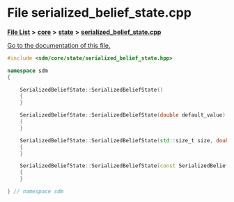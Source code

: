 
# File serialized\_belief\_state.cpp

[**File List**](files.md) **>** [**core**](dir_92216a09053680f71034e5e26026ee62.md) **>** [**state**](dir_d0d8dc666ec4ca9b544d63f25347f269.md) **>** [**serialized\_belief\_state.cpp**](serialized__belief__state_8cpp.md)

[Go to the documentation of this file.](serialized__belief__state_8cpp.md) 


````cpp
#include <sdm/core/state/serialized_belief_state.hpp>

namespace sdm
{

    SerializedBeliefState::SerializedBeliefState()
    {
    }

    SerializedBeliefState::SerializedBeliefState(double default_value) : BaseBeliefState<SerializedState>(default_value)
    {
    }

    SerializedBeliefState::SerializedBeliefState(std::size_t size, double default_value) : BaseBeliefState<SerializedState>(size, default_value)
    {
    }

    SerializedBeliefState::SerializedBeliefState(const SerializedBeliefState &v) : BaseBeliefState<SerializedState>(v)
    {
    }

} // namespace sdm
````

